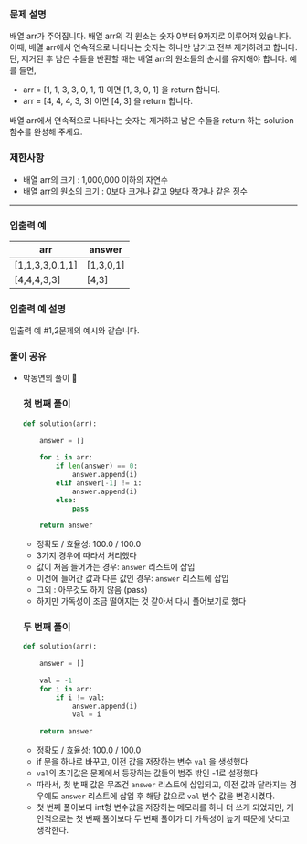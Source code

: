 ### **문제 설명**

배열 arr가 주어집니다. 배열 arr의 각 원소는 숫자 0부터 9까지로 이루어져 있습니다. 이때, 배열 arr에서 연속적으로 나타나는 숫자는 하나만 남기고 전부 제거하려고 합니다. 단, 제거된 후 남은 수들을 반환할 때는 배열 arr의 원소들의 순서를 유지해야 합니다. 예를 들면,

- arr = [1, 1, 3, 3, 0, 1, 1] 이면 [1, 3, 0, 1] 을 return 합니다.
- arr = [4, 4, 4, 3, 3] 이면 [4, 3] 을 return 합니다.

배열 arr에서 연속적으로 나타나는 숫자는 제거하고 남은 수들을 return 하는 solution 함수를 완성해 주세요.

### 제한사항

- 배열 arr의 크기 : 1,000,000 이하의 자연수
- 배열 arr의 원소의 크기 : 0보다 크거나 같고 9보다 작거나 같은 정수

---

### 입출력 예

| arr | answer |
| --- | --- |
| [1,1,3,3,0,1,1] | [1,3,0,1] |
| [4,4,4,3,3] | [4,3] |

### 입출력 예 설명

입출력 예 #1,2문제의 예시와 같습니다.

### 풀이 공유

- 박동연의 풀이 🐯
    
    ### 첫 번째 풀이
    
    ```python
    def solution(arr):
        
        answer = []
        
        for i in arr:
            if len(answer) == 0:
                answer.append(i)
            elif answer[-1] != i:
                answer.append(i)
            else:
                pass
        
        return answer
    ```
    
    - 정확도 / 효율성: 100.0 / 100.0
    - 3가지 경우에 따라서 처리했다
    - 값이 처음 들어가는 경우: `answer` 리스트에 삽입
    - 이전에 들어간 값과 다른 값인 경우: `answer`  리스트에 삽입
    - 그외 : 아무것도 하지 않음 (pass)
    - 하지만 가독성이 조금 떨어지는 것 같아서 다시 풀어보기로 했다
    
    ### 두 번째 풀이
    
    ```python
    def solution(arr):
        
        answer = []
        
        val = -1
        for i in arr:
            if i != val:
                answer.append(i)
                val = i
                
        return answer
    ```
    
    - 정확도 / 효율성: 100.0 / 100.0
    - if 문을 하나로 바꾸고, 이전 값을 저장하는 변수 `val`  을 생성했다
    - `val`의 초기값은 문제에서 등장하는 값들의 범주 밖인 -1로 설정했다
    - 따라서, 첫 번째 값은 무조건 `answer` 리스트에 삽입되고,
    이전 값과 달라지는 경우에도 `answer` 리스트에 삽입 후 해당 값으로 `val` 변수 값을 변경시켰다.
    - 첫 번째 풀이보다 int형 변수값을 저장하는 메모리를 하나 더 쓰게 되었지만, 개인적으로는 첫 번째 풀이보다 두 번째 풀이가 더 가독성이 높기 때문에 낫다고 생각한다.
